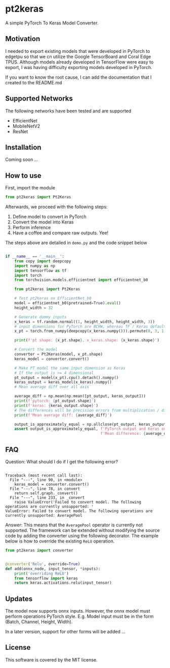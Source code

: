 # pt2keras

A simple PyTorch To Keras Model Converter. 

## Motivation

I needed to export existing models that were developed in PyTorch to edgetpu so that 
we cn utilize the Google TensorBoard and Coral Edge TPUS. Although models already developed 
in TensorFlow were easy to export, I was having difficulty exporting models developed in PyTorch.

If you want to know the root cause, I can add the documentation that I created to the README.md

## Supported Networks

The following networks have been tested and are supported

- EfficientNet
- MobileNetV2
- ResNet

## Installation 

Coming soon ...

## How to use 

First, import the module

```python
from pt2keras import Pt2Keras
```

Afterwards, we proceed with the following steps: 

1. Define model to convert in PyTorch
2. Convert the model into Keras
3. Perform inference
4. Have a coffee and compare raw outputs. Yee!

The steps above are detailed in `demo.py` and the code snippet below

```python

if __name__ == '__main__':
    from copy import deepcopy
    import numpy as np
    import tensorflow as tf
    import torch
    from torchvision.models.efficientnet import efficientnet_b0

    from pt2keras import Pt2Keras

    # Test pt2keras on EfficientNet_b0
    model = efficientnet_b0(pretrained=True).eval()
    height_width = 32

    # Generate dummy inputs
    x_keras = tf.random.normal((1, height_width, height_width, 3))
    # input dimensions for PyTorch are BCHW, whereas TF / Keras default is BHWC
    x_pt = torch.from_numpy(deepcopy(x_keras.numpy())).permute(0, 3, 1, 2)

    print(f'pt shape: {x_pt.shape}, x_keras.shape: {x_keras.shape}')

    # Convert the model
    converter = Pt2Keras(model, x_pt.shape)
    keras_model = converter.convert()

    # Make PT model the same input dimension as Keras
    # If the output is >= 4 dimensional
    pt_output = model(x_pt).cpu().detach().numpy()
    keras_output = keras_model(x_keras).numpy()
    # Mean average diff over all axis

    average_diff = np.mean(np.mean([pt_output, keras_output]))
    print(f'pytorch: {pt_output.shape}')
    print(f'keras: {keras_output.shape}')
    # The differences will be precision errors from multiplication / division
    print(f'Mean average diff: {average_diff}')

    output_is_approximately_equal = np.allclose(pt_output, keras_output, atol=1e-4)
    assert output_is_approximately_equal, f'PyTorch output and Keras output is different. ' \
                                          f'Mean difference: {average_diff}'
```

## FAQ

Question: What should I do if I get the following error?

```shell

Traceback (most recent call last):
  File "---", line 90, in <module>
    keras_model = converter.convert()
  File "---", line 78, in convert
    return self.graph._convert()
  File "---", line 233, in _convert
    raise ValueError('Failed to convert model. The following operations are currently unsupported: '
ValueError: Failed to convert model. The following operations are currently unsupported: AveragePool
```

Answer: This means that the `AveragePool` operator is currently not supported.
The framework can be extended without modifying the source code by adding the converter using the following decorator.
The example below is how to override the existing `ReLU` operation.

```python
from pt2keras import converter


@converter('Relu', override=True)
def add(onnx_node, input_tensor, *inputs):
    print('overriding ReLU')
    from tensorflow import keras
    return keras.activations.relu(input_tensor)

```

## Updates

The model now supports onnx inputs. 
However, the onnx model must perform operations PyTorch style.
E.g. Model input must be in the form (Batch, Channel, Height, Width).

In a later version, support for other forms will be added ... 

## License

This software is covered by the MIT license.
